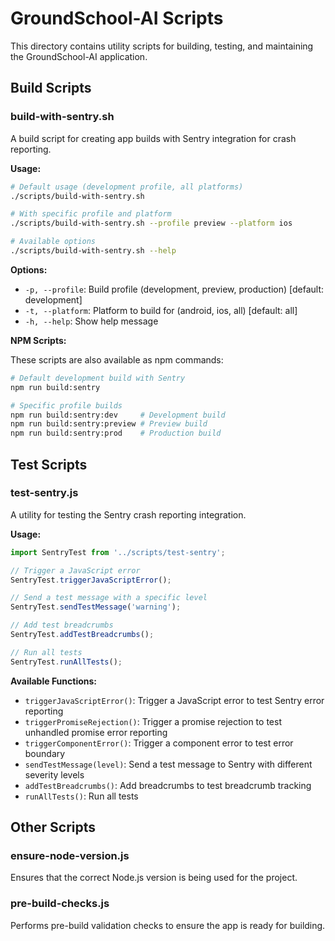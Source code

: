 # GroundSchool-AI Scripts

This directory contains utility scripts for building, testing, and maintaining the GroundSchool-AI application.

## Build Scripts

### build-with-sentry.sh

A build script for creating app builds with Sentry integration for crash reporting.

**Usage:**

```bash
# Default usage (development profile, all platforms)
./scripts/build-with-sentry.sh

# With specific profile and platform
./scripts/build-with-sentry.sh --profile preview --platform ios

# Available options
./scripts/build-with-sentry.sh --help
```

**Options:**

- `-p, --profile`: Build profile (development, preview, production) [default: development]
- `-t, --platform`: Platform to build for (android, ios, all) [default: all]
- `-h, --help`: Show help message

**NPM Scripts:**

These scripts are also available as npm commands:

```bash
# Default development build with Sentry
npm run build:sentry

# Specific profile builds
npm run build:sentry:dev     # Development build
npm run build:sentry:preview # Preview build
npm run build:sentry:prod    # Production build
```

## Test Scripts

### test-sentry.js

A utility for testing the Sentry crash reporting integration.

**Usage:**

```javascript
import SentryTest from '../scripts/test-sentry';

// Trigger a JavaScript error
SentryTest.triggerJavaScriptError();

// Send a test message with a specific level
SentryTest.sendTestMessage('warning');

// Add test breadcrumbs
SentryTest.addTestBreadcrumbs();

// Run all tests
SentryTest.runAllTests();
```

**Available Functions:**

- `triggerJavaScriptError()`: Trigger a JavaScript error to test Sentry error reporting
- `triggerPromiseRejection()`: Trigger a promise rejection to test unhandled promise error reporting
- `triggerComponentError()`: Trigger a component error to test error boundary
- `sendTestMessage(level)`: Send a test message to Sentry with different severity levels
- `addTestBreadcrumbs()`: Add breadcrumbs to test breadcrumb tracking
- `runAllTests()`: Run all tests

## Other Scripts

### ensure-node-version.js

Ensures that the correct Node.js version is being used for the project.

### pre-build-checks.js

Performs pre-build validation checks to ensure the app is ready for building.
